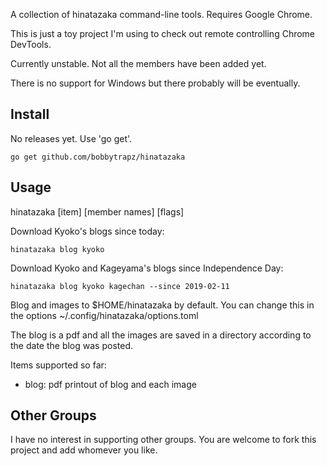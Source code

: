 A collection of hinatazaka command-line tools. Requires Google Chrome.

This is just a toy project I'm using to check out remote controlling Chrome DevTools.

Currently unstable. Not all the members have been added yet.

There is no support for Windows but there probably will be eventually.

## Install

No releases yet. Use 'go get'.

```
go get github.com/bobbytrapz/hinatazaka
```

## Usage

hinatazaka \[item\] \[member names\] \[flags\]

Download Kyoko's blogs since today:

```
hinatazaka blog kyoko
```

Download Kyoko and Kageyama's blogs since Independence Day:

```
hinatazaka blog kyoko kagechan --since 2019-02-11
```

Blog and images to \$HOME/hinatazaka by default. You can change this in the options ~/.config/hinatazaka/options.toml

The blog is a pdf and all the images are saved in a directory according to the date the blog was posted.

Items supported so far:

- blog: pdf printout of blog and each image

## Other Groups

I have no interest in supporting other groups. You are welcome to fork this project and add whomever you like.
